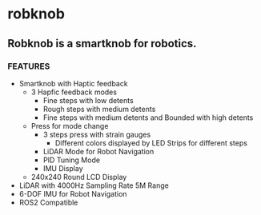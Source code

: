 # robknob
## Robknob is a smartknob for robotics.
### FEATURES
- Smartknob with Haptic feedback
    - 3 Hapfic feedback modes
        - Fine steps with low detents
        - Rough steps with medium detents
        - Fine steps with medium detents and Bounded with high detents
    - Press for mode change
        - 3 steps press with strain gauges
            - Different colors displayed by LED Strips for different steps
        - LiDAR Mode for Robot Navigation
        - PID Tuning Mode
        - IMU Display
    - 240x240 Round LCD Display
- LiDAR with 4000Hz Sampling Rate 5M Range
- 6-DOF IMU for Robot Navigation
- ROS2 Compatible
